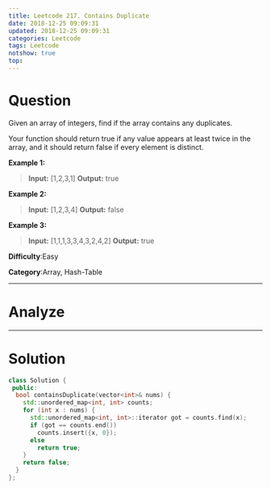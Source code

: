 ```yaml
---
title: Leetcode 217. Contains Duplicate
date: 2018-12-25 09:09:31
updated: 2018-12-25 09:09:31
categories: Leetcode
tags: Leetcode
notshow: true
top:
---
```


# Question

Given an array of integers, find if the array contains any duplicates.

Your function should return true if any value appears at least twice in the array, and it should return false if every element is distinct.

**Example 1:**

> **Input:** [1,2,3,1]
> **Output:** true

**Example 2:**

> **Input:** [1,2,3,4]
> **Output:** false

**Example 3:**

> **Input:** [1,1,1,3,3,4,3,2,4,2]
> **Output:** true

**Difficulty**:Easy

**Category**:Array, Hash-Table

<!-- more -->

------------

# Analyze

------------

# Solution

```cpp
class Solution {
 public:
  bool containsDuplicate(vector<int>& nums) {
    std::unordered_map<int, int> counts;
    for (int x : nums) {
      std::unordered_map<int, int>::iterator got = counts.find(x);
      if (got == counts.end())
        counts.insert({x, 0});
      else
        return true;
    }
    return false;
  }
};
```